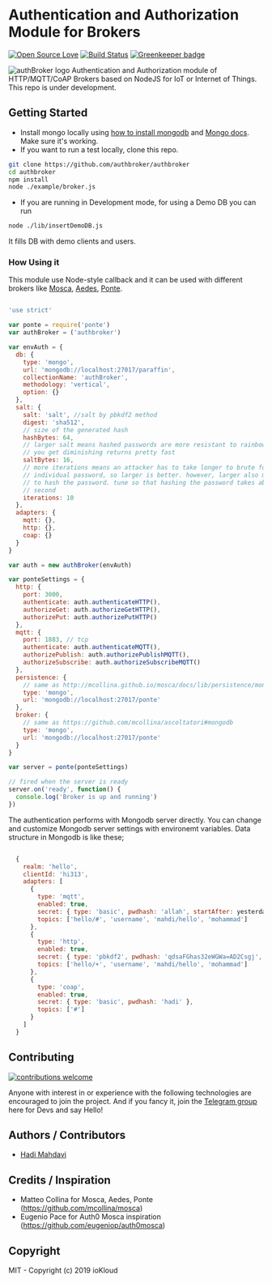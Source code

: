 # Authentication and Authorization Module for Brokers

[![Open Source Love](https://badges.frapsoft.com/os/v1/open-source.svg?v=103)](https://github.com/ellerbrock/open-source-badges/) [![Build Status](https://travis-ci.org/authbroker/authbroker.svg)](https://travis-ci.com/authbroker/authbroker) [![Greenkeeper badge](https://badges.greenkeeper.io/authbroker/authbroker.svg)](https://greenkeeper.io/)

![authBroker logo](https://raw.github.com/authbroker/authbroker/blob/master/docs/asset/repository-open-graph.png)
Authentication and Authorization module of HTTP/MQTT/CoAP Brokers based on NodeJS for IoT or Internet of Things. This repo is under development.


##  Getting Started

* Install mongo locally using [how to install mongodb](https://www.digitalocean.com/community/tutorials/how-to-install-mongodb-on-ubuntu-18-04) and [Mongo docs](https://docs.mongodb.com/manual/administration/install-community/). Make sure it's working.
* If you want to run a test locally, clone this repo.

``` bash
git clone https://github.com/authbroker/authbroker
cd authbroker
npm install
node ./example/broker.js
```

* If you are running in Development mode, for using a Demo DB you can run
``` bash
node ./lib/insertDemoDB.js
```
It fills DB with demo clients and users. 


### How Using it
This module use Node-style callback and it can be used with different brokers like [Mosca](https://github.com/mcollina/mosca), [Aedes](https://github.com/mcollina/aedes), [Ponte](http://github.com/eclipse/ponte).

``` js

'use strict'

var ponte = require('ponte')
var authBroker = ('authbroker')

var envAuth = {
  db: {
    type: 'mongo',
    url: 'mongodb://localhost:27017/paraffin',
    collectionName: 'authBroker',
    methodology: 'vertical',
    option: {}
  },
  salt: {
    salt: 'salt', //salt by pbkdf2 method
    digest: 'sha512',
    // size of the generated hash
    hashBytes: 64,
    // larger salt means hashed passwords are more resistant to rainbow table, but
    // you get diminishing returns pretty fast
    saltBytes: 16,
    // more iterations means an attacker has to take longer to brute force an
    // individual password, so larger is better. however, larger also means longer
    // to hash the password. tune so that hashing the password takes about a
    // second
    iterations: 10
  },
  adapters: {
    mqtt: {},
    http: {},
    coap: {}
  }
}

var auth = new authBroker(envAuth)

var ponteSettings = {
  http: {
    port: 3000,
    authenticate: auth.authenticateHTTP(),
    authorizeGet: auth.authorizeGetHTTP(),
    authorizePut: auth.authorizePutHTTP()
  },
  mqtt: {
    port: 1883, // tcp
    authenticate: auth.authenticateMQTT(),
    authorizePublish: auth.authorizePublishMQTT(),
    authorizeSubscribe: auth.authorizeSubscribeMQTT()
  },
  persistence: {
    // same as http://mcollina.github.io/mosca/docs/lib/persistence/mongo.js.html
    type: 'mongo',
    url: 'mongodb://localhost:27017/ponte'
  },
  broker: {
    // same as https://github.com/mcollina/ascoltatori#mongodb
    type: 'mongo',
    url: 'mongodb://localhost:27017/ponte'
  }
}

var server = ponte(ponteSettings)

// fired when the server is ready
server.on('ready', function() {
  console.log('Broker is up and running')
})

```


The authentication performs with Mongodb server directly. You can change and customize Mongodb server settings with environemt variables. Data structure in Mongodb is like these;

``` javascript

  {
    realm: 'hello',
    clientId: 'hi313',
    adapters: [
      {
        type: 'mqtt',
        enabled: true,
        secret: { type: 'basic', pwdhash: 'allah', startAfter: yesterday, expiredBefore: tomorrow },
        topics: ['hello/#', 'username', 'mahdi/hello', 'mohammad']
      },
      {
        type: 'http',
        enabled: true,
        secret: { type: 'pbkdf2', pwdhash: 'qdsaFGhas32eWGWa=AD2Csgj', startAfter: yesterday, expiredBefore: tomorrow },
        topics: ['hello/+', 'username', 'mahdi/hello', 'mohammad']
      },
      {
        type: 'coap',
        enabled: true,
        secret: { type: 'basic', pwdhash: 'hadi' },
        topics: ['#']
      }
    ]
  }

```


## Contributing

[![contributions welcome](https://img.shields.io/badge/contributions-welcome-brightgreen.svg?style=flat)](https://github.com/dwyl/esta/issues)

Anyone with interest in or experience with the following technologies are encouraged to join the project.
And if you fancy it, join the [Telegram group](t.me/joinchat/AuKmG05CNFTz0bsBny9igg) here for Devs and say Hello!


## Authors / Contributors

* [Hadi Mahdavi](https://twitter.com/kamerdack)



## Credits / Inspiration

* Matteo Collina for Mosca, Aedes, Ponte (https://github.com/mcollina/mosca)
* Eugenio Pace for Auth0 Mosca inspiration (https://github.com/eugeniop/auth0mosca)


## Copyright

MIT - Copyright (c) 2019 ioKloud
